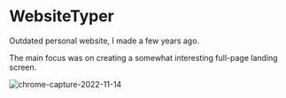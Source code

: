 # WebsiteTyper
Outdated personal website, I made a few years ago.

The main focus was on creating a somewhat interesting full-page landing screen.

![chrome-capture-2022-11-14](https://user-images.githubusercontent.com/52470042/207659313-0b7ecd1e-43de-4b3b-a7b5-5cdc3601737b.gif)
